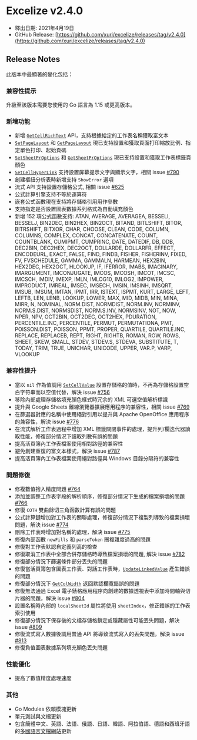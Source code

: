 # Excelize v2.4.0

* 釋出日期: 2021年4月19日
* GitHub Release: [https://github.com/xuri/excelize/releases/tag/v2.4.0](https://github.com/xuri/excelize/releases/tag/v2.4.0)

## Release Notes

此版本中最顯著的變化包括：

### 兼容性提示

升級至該版本需要您使用的 Go 語言為 1.15 或更高版本。

### 新增功能

* 新增 [`GetCellRichText`](https://pkg.go.dev/github.com/xuri/excelize/v2@v2.4.0#File.GetCellRichText) API，支持根據給定的工作表名稱獲取富文本
* [`SetPageLayout`](https://pkg.go.dev/github.com/xuri/excelize/v2@v2.4.0#File.SetPageLayout) 和 [`GetPageLayout`](https://pkg.go.dev/github.com/xuri/excelize/v2@v2.4.0#File.GetPageLayout) 現已支持設置和獲取頁面打印縮放比例、指定單色打印、起始頁碼
* [`SetSheetPrOptions`](https://pkg.go.dev/github.com/xuri/excelize/v2@v2.4.0#File.SetSheetPrOptions) 和 [`GetSheetPrOptions`](https://pkg.go.dev/github.com/xuri/excelize/v2@v2.4.0#File.GetSheetPrOptions) 現已支持設置和獲取工作表標籤頁顏色
* [`SetCellHyperLink`](https://pkg.go.dev/github.com/xuri/excelize/v2@v2.4.0#File.SetCellHyperLink) 支持設置屏幕提示文字與顯示文字，相關 issue [#790](https://github.com/xuri/excelize/issues/790)
* 創建樞紐分析表時新增支持 `ShowError` 選項
* 流式 API 支持設置存儲格公式, 相關 issue [#625](https://github.com/xuri/excelize/issues/625)
* 公式計算引擎支持不等於運算符
* 嵌套公式函數現在支持將存儲格引用用作參數
* 支持指定是否設置圖表數據系列格式為自動填充顏色
* 新增 152 項公式函數支持: ATAN, AVERAGE, AVERAGEA, BESSELI, BESSELJ, BIN2DEC, BIN2HEX, BIN2OCT, BITAND, BITLSHIFT, BITOR, BITRSHIFT, BITXOR, CHAR, CHOOSE, CLEAN, CODE, COLUMN, COLUMNS, COMPLEX, CONCAT, CONCATENATE, COUNT, COUNTBLANK, CUMIPMT, CUMPRINC, DATE, DATEDIF, DB, DDB, DEC2BIN, DEC2HEX, DEC2OCT, DOLLARDE, DOLLARFR, EFFECT, ENCODEURL, EXACT, FALSE, FIND, FINDB, FISHER, FISHERINV, FIXED, FV, FVSCHEDULE, GAMMA, GAMMALN, HARMEAN, HEX2BIN, HEX2DEC, HEX2OCT, HLOOKUP, IF, IFERROR, IMABS, IMAGINARY, IMARGUMENT, IMCONJUGATE, IMCOS, IMCOSH, IMCOT, IMCSC, IMCSCH, IMDIV, IMEXP, IMLN, IMLOG10, IMLOG2, IMPOWER, IMPRODUCT, IMREAL, IMSEC, IMSECH, IMSIN, IMSINH, IMSQRT, IMSUB, IMSUM, IMTAN, IPMT, IRR, ISTEXT, ISPMT, KURT, LARGE, LEFT, LEFTB, LEN, LENB, LOOKUP, LOWER, MAX, MID, MIDB, MIN, MINA, MIRR, N, NOMINAL, NORM.DIST, NORMDIST, NORM.INV, NORMINV, NORM.S.DIST, NORMSDIST, NORM.S.INV, NORMSINV, NOT, NOW, NPER, NPV, OCT2BIN, OCT2DEC, OCT2HEX, PDURATION, PERCENTILE.INC, PERCENTILE, PERMUT, PERMUTATIONA, PMT, POISSON.DIST, POISSON, PPMT, PROPER, QUARTILE, QUARTILE.INC, REPLACE, REPLACEB, REPT, RIGHT, RIGHTB, ROMAN, ROW, ROWS, SHEET, SKEW, SMALL, STDEV, STDEV.S, STDEVA, SUBSTITUTE, T, TODAY, TRIM, TRUE, UNICHAR, UNICODE, UPPER, VAR.P, VARP, VLOOKUP

### 兼容性提升

* 當以 `nil` 作為值調用 [`SetCellValue`](https://pkg.go.dev/github.com/xuri/excelize/v2@v2.4.0#File.SetCellValue) 設置存儲格的值時，不再為存儲格設置空白字符串而以空值代替，解決 issue [#756](https://github.com/xuri/excelize/issues/756)
* 移除內部處理存儲格填充顏色樣式時冗余的 XML 可選空值解析標識
* 提升與 Google Sheets 離線瀏覽器擴展應用程序的兼容性，相關 issue [#769](https://github.com/xuri/excelize/issues/769)
* 在篩選器對應的名稱中使用絕對引用以提升與 Apache OpenOffice 應用程序的兼容性，解決 issue [#776](https://github.com/xuri/excelize/issues/776)
* 在流式解析工作表過程中增加 XML 標籤關閉事件的處理，提升列/欄迭代器讀取性能，修復部分情況下讀取列數有誤的問題
* 提高活頁簿內工作表檔案使用相對路徑的兼容性
* 避免創建重復的富文本樣式，解決 issue [#787](https://github.com/xuri/excelize/issues/787)
* 提高活頁簿內工作表檔案使用絕對路徑與 Windows 目錄分隔符的兼容性

### 問題修復

* 修複數值捨入精度問題 [#764](https://github.com/xuri/excelize/issues/764)
* 添加並調整工作表字段的解析順序，修復部分情況下生成的檔案損壞的問題 [#766](https://github.com/xuri/excelize/issues/766)
* 修復 `COTH` 雙曲餘切三角函數計算有誤的問題
* 公式計算鏈增加對工作表的關聯處理，修復部分情況下複製列導致的檔案損壞問題，解決 issue [#774](https://github.com/xuri/excelize/issues/774)
* 刪除工作表時增加對名稱的處理，解決 issue [#775](https://github.com/xuri/excelize/issues/775)
* 修復內部函數 `newFills` 和 `parseToken` 圈複雜度過高的問題
* 修復對工作表默認自定義列高的檢查
* 修復取消工作表中全部合併存儲格時導致檔案損壞的問題, 解決 issue [#782](https://github.com/xuri/excelize/issues/782)
* 修復部分情況下篩選條件部分丟失的問題
* 修復當活頁簿包含圖表工作表、對話工作表時，[`UpdateLinkedValue`](https://pkg.go.dev/github.com/xuri/excelize/v2@v2.4.0#File.UpdateLinkedValue) 產生錯誤的問題
* 修復部分情況下 [`GetColWidth`](https://pkg.go.dev/github.com/xuri/excelize/v2@v2.4.0#File.GetColWidth) 返回默認欄寬錯誤的問題
* 修復無法通過 Excel 電子錶格應用程序向創建的數據透視表中添加時間軸與切片器的問題，解決 issue [#804](https://github.com/xuri/excelize/issues/804)
* 設置名稱時內部的 `localSheetId` 屬性將使用 `sheetIndex`，修正錯誤的工作表索引使用
* 修復部分情況下保存後的文檔存儲格鎖定或隱藏屬性可能丟失問題，解決 issue [#809](https://github.com/xuri/excelize/issues/809)
* 修復流式寫入數據後調用普通 API 將導致流式寫入的丟失問題，解決 issue [#813](https://github.com/xuri/excelize/issues/813)
* 修復負值圖表數據系列填充顏色丟失問題

### 性能優化

* 提高了數值精度處理速度

### 其他

* Go Modules 依賴模塊更新
* 單元測試與文檔更新
* 包含簡體中文、英語、法語、俄語、日語、韓語、阿拉伯語、德語和西班牙語的[多國語言文檔網站](https://xuri.me/excelize)更新

